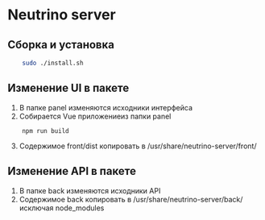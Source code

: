 # Neutrino server

## Сборка и установка

```bash
    sudo ./install.sh
```

## Изменение UI в пакете

1. В папке panel изменяются исходники интерфейса
2. Cобирается Vue приложениеиз папки panel

```
    npm run build
```

3. Содержимое front/dist копировать в /usr/share/neutrino-server/front/

## Изменение API в пакете

1. В папке back изменяются исходники API
2. Содержимое back копировать в /usr/share/neutrino-server/back/ исключая node_modules
